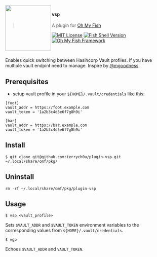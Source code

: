 <img src="https://cdn.rawgit.com/oh-my-fish/oh-my-fish/e4f1c2e0219a17e2c748b824004c8d0b38055c16/docs/logo.svg" align="left" width="144px" height="144px"/>

#### vsp

> A plugin for [Oh My Fish](https://github.com/oh-my-fish/oh-my-fish)

[![MIT License](https://img.shields.io/badge/license-MIT-007EC7.svg?style=flat-square)](/LICENSE)
[![Fish Shell Version](https://img.shields.io/badge/fish-v2.2.0-007EC7.svg?style=flat-square)](https://fishshell.com)
[![Oh My Fish Framework](https://img.shields.io/badge/Oh%20My%20Fish-Framework-007EC7.svg?style=flat-square)](https://www.github.com/oh-my-fish/oh-my-fish)

<br/>

Enables quick switching between Hasihcorp Vault profiles. If you have multiple vault endpint need to manage. Inspire by [@mgoodness](https://github.com/mgoodness/plugin-asp).


## Prerequisites

- setup vault profile in your `${HOME}/.vault/credentials` like this:
```text
[foot]
vault_addr = https://foot.example.com
vault_token = '1a2b3c4d5e6f7g8h9i'

[bar]
vault_addr = https://bar.example.com
vault_token = '1a2b3c4d5e6f7g8h9i'

```

## Install

```fish
$ git clone git@github.com:terrych0u/plugin-vsp.git ~/.local/share/omf/pkg/
```

## Uninstall
```fish
rm -rf ~/.local/share/omf/pkg/plugin-vsp
```


## Usage

```fish
$ vsp <vault_profile>
```

Sets `$VAULT_ADDR` and `$VAULT_TOKEN` environment variables to
the corresponding values from `${HOME}/.vault/credentials`.

```fish
$ vgp
```

Echoes `$VAULT_ADDR` and `VAULT_TOKEN`.
